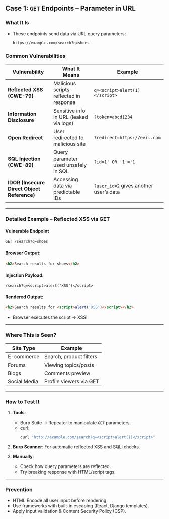 ## **Case 1: `GET` Endpoints – Parameter in URL**

### **What It Is**  
- These endpoints send data via URL query parameters:
  ```
  https://example.com/search?q=shoes
  ```

### **Common Vulnerabilities**

| Vulnerability | What It Means | Example |
|---------------|----------------|---------|
| **Reflected XSS (CWE-79)** | Malicious scripts reflected in response | `q=<script>alert(1)</script>` |
| **Information Disclosure** | Sensitive info in URL (leaked via logs) | `?token=abcd1234` |
| **Open Redirect** | User redirected to malicious site | `?redirect=https://evil.com` |
| **SQL Injection (CWE-89)** | Query parameter used unsafely in SQL | `?id=1' OR '1'='1` |
| **IDOR (Insecure Direct Object Reference)** | Accessing data via predictable IDs | `?user_id=2` gives another user’s data |

---

### **Detailed Example – Reflected XSS via GET**

#### **Vulnerable Endpoint**
```html
GET /search?q=shoes
```

#### **Browser Output:**
```html
<h2>Search results for shoes</h2>
```

#### **Injection Payload:**
```url
/search?q=<script>alert('XSS')</script>
```

#### **Rendered Output:**
```html
<h2>Search results for <script>alert('XSS')</script></h2>
```

- Browser executes the script → XSS!

---

### **Where This is Seen?**

| Site Type | Example |
|-----------|---------|
| E-commerce | Search, product filters |
| Forums | Viewing topics/posts |
| Blogs | Comments preview |
| Social Media | Profile viewers via GET |

---

### **How to Test It**

1. **Tools**:
   - Burp Suite → Repeater to manipulate `GET` parameters.
   - curl:
     ```bash
     curl "http://example.com/search?q=<script>alert(1)</script>"
     ```

2. **Burp Scanner**: For automatic reflected XSS and SQLi checks.
3. **Manually**:
   - Check how query parameters are reflected.
   - Try breaking response with HTML/script tags.

---

### **Prevention**

- HTML Encode all user input before rendering.
- Use frameworks with built-in escaping (React, Django templates).
- Apply input validation & Content Security Policy (CSP).

